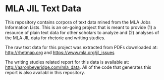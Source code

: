 # MLA JIL Text Data

This repository contains corpora of text data mined from the MLA Jobs Information Lists. This is an on-going project that is meant to provide (1) a resource of plain text data for other scholars to analyze and (2) analyses of the MLA JIL data for rhetoric and writing studies. 

The raw text data for this project was extracted from PDFs downloaded at: http://rhetmap.org and https://www.mla.org/jil_issues

The writing studies related report for this data is available at: http://aaronbeveridge.com/mla_data. All of the code that generates this report is also availabl in this repository. 
